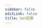 ```yaml
---
sidebar: false
editLink: false
title: bot配置
---
```

<template>
  <div id="setting">
    <h1>機器人設定</h1>
    <div class="custom-block alert warning" v-if="alert == 1">
      <p class="custom-block-title">未載入設定！</p>
      <p>建議透過 bot 的 <code>/s</code> 指令來開啟本頁面</p>
    </div>
    <div class="custom-block danger" v-else-if="alert == 2">
      <p class="custom-block-title">您的設定檔可能不是最新的（產生時間為 {{ new Date(bot_confiuration_time).toString().split(' (')[0] }})
      </p>
      <p>請傳送 <code>/s</code> 指令給 bot 以開啟本設定頁面。</p>
    </div>
    <blockquote>在進行設定之前，請先同意 bot 的隱私權政策。</blockquote>
    <div id="format">
      <h2>訊息格式設定</h2>
      <blockquote>
        在這裡可以自訂機器人回傳的訊息格式
        <br>
        請留意您自訂的文字格式字數，過長的訊息將無法傳送。
      </blockquote>
      <div id="template">
        <p style="text-align: center;">預設範本（點擊套用）</p>
        <div class="cards container">
          <div v-for="template in template_list" class="card container" @click="current_templates[mode]=template">
              <span v-html="format(template)"></span>
            </div>
        </div>
        <p style="text-align: center;">目前效果</p>
        <div id="customtemplate">
          <div class="card" style="margin: auto;">
            <div style="text-align: center;">
              <img src="../img/67953985_p0.jpg">
            </div>
            <span class="container" v-html="format(current_templates[mode])"></span>
          </div>
          <div style="text-align: center; margin-bottom: 10px;">
            <button @click="mode = 'message'">編輯一般範本</button>
            <button @click="mode = 'inline'">編輯 Inline 範本</button>
            <button @click="mode = 'mediagroup_message'">編輯媒體群組範本</button>
          </div>
          <div class="textareacard">
            <textarea v-model="current_templates[mode]"></textarea>
          </div>
          <div class="custom-block danger">
            <p>請注意 Telegram 的 MarkdownV2 範本引擎是<strong>嚴格驗證模式</strong>，您需要使用反斜線 <code>\</code> 對以下字元進行跳脫才能正常顯示：</p>
            <p>必須跳脫的字元有：<code>_ * [ ] ( ) ~ ` > # + - = | { } . !</code></p>
            <p>例如，以下文字：</p>
            <pre><code>_ * [ ] ( ) ~ ` > # + - = | { } . !</code></pre>
            <p>應跳脫為：</p>
            <pre><code>\_ \* \[ \] \( \) \~ \` \> \# \+ \- \= \| \{ \} \. \!</code></pre>
            <p>這樣，最終在 Telegram 中才能正常顯示。</p>
          </div>
          <details class="custom-block details">
            <summary>格式說明</summary>
            <p>
              Telegram 的 Markdown 僅支援以下這些：<br>
              ** __ []() ```<br>
              在自訂之前需要注意這些限制<br>
              需要顯示連結？<br>
              <code>[標題](連結)</code> 遵循 Markdown 格式即可。<br>
              其他的可以依照預設範本的範例進行修改即可<br><br>
              這裡均使用 %% 作為變數，其中變數前後都可以加入想要的文字，使用 | 即可加入。<br>
              範例: <code>%連結:|url|?233%</code> -> 連結: [https://www.pixiv.net/artworks/123?233](https://www.pixiv.net/artworks/123?233)<br>
              如果想顯示 | 符號，請在前面加上 \ 來跳脫即可<br>
              <code>%連結:\||url|\|?233%</code> -> 連結:\| [https://www.pixiv.net/artworks/123](https://www.pixiv.net/artworks/123)\|?233<br><br>
              <strong>目前已有的變數有：</strong>
            </p>
            <table>
              <thead>
                <tr>
                  <th>變數</th>
                  <th>說明</th>
                </tr>
              </thead>
              <tbody>
                <tr><td><code>%title%</code></td><td>作品標題</td></tr>
                <tr><td><code>%description%</code></td><td>作品描述</td></tr>
                <tr><td><code>%id%</code></td><td>作品 ID</td></tr>
                <tr><td><code>%url%</code></td><td>作品連結 [https://www.pixiv.net/artworks/:id](https://www.pixiv.net/artworks/:id)</td></tr>
                <tr><td><code>%tags%</code></td><td>作品標籤</td></tr>
                <tr><td><code>%AI%</code></td><td>是否為 AI 生成作品</td></tr>
                <tr><td><code>%NSFW%</code></td><td>是否為 NSFW 作品</td></tr>
                <tr><td><code>%author_id%</code></td><td>作者 ID</td></tr>
                <tr><td><code>%author_url%</code></td><td>作者連結</td></tr>
                <tr><td><code>%author_name%</code></td><td>作者名稱</td></tr>
                <tr><td><code>%p%</code></td><td>多頁作品顯示目前頁數，格式為 目前頁數/總頁數，例如 1/2</td></tr>
                <tr><td><code>%mid%</code></td><td>供 +sc 模式專用變數</td></tr>
              </tbody>
            </table>
          </details>
        </div>
      </div>
    </div>
    <div id="save">
      <a target="_tshare" :href="'tg://msg_url?url=' + encodeURIComponent(raw_config)">儲存變更</a>
      <p>為了匿名以及靜態化頁面，儲存變更需要您複製指令傳送給 bot。如果上方的按鈕無法跳轉至 Telegram 並傳送訊息給 Pixiv_bot，請手動複製以下文字並貼上給 bot</p>
      <div class="textareacard">
        <textarea v-model="raw_config" readonly style="resize: none;"></textarea>
      </div>
      <p>除錯用</p>
      <div class="textareacard">
        <textarea v-model="json_config" readonly style="resize: none;"></textarea>
      </div>
    </div>
  </div>
</template>

<script>
  const default_template_list = {
        message: '%\\#NSFW |NSFW%%\\#AI |AI%[%title%](%url%) / [%author_name%](%author_url%)% |p%'
            + '%\n|tags%'
            + '%\n>|description%',
        // single caption
        mediagroup_message: '[%mid| %%title%% |p%](%url%)'
            + '%\n|tags%',
        inline: '%\\#NSFW |NSFW%%\\#AI |AI%[%title%](%url%) / [%author_name%](%author_url%)% |p%'
            + '%\n|tags%'
            + '%\n>|description%'
  }
  let md = new require('markdown-it')()
  export default {
    data: () => ({
      alert: 0,
      bot_confiuration_time: 0,
      template_list: [
        '%\\#NSFW |NSFW%%\\#AI |AI%%title% \\| %author_name% \\#pixiv [%url%](%url%) %p%%\n|tags%%\n|description%',
        '%\\#NSFW |NSFW%%\\#AI |AI%[%title%](%url%) / [%author_name%](%author_url%)% |p%%\n|tags%%\n|description%',
        '%\\#NSFW |NSFW%%\\#AI |AI%[%title%](%url%) / %id=|id% / [%author_name%](%author_url%) %p%%\n|tags%%\n|description%',
        '%\\#NSFW |NSFW%%\\#AI |AI%%title% \\| %author_name% \\#pixiv [%url%](%url%) %p%%\n|tags%%\n>|description%',
        '%\\#NSFW |NSFW%%\\#AI |AI%[%title%](%url%) / [%author_name%](%author_url%)% |p%%\n|tags%%\n>|description%',
        '%\\#NSFW |NSFW%%\\#AI |AI%[%title%](%url%) / %id=|id% / [%author_name%](%author_url%) %p%%\n|tags%%\n>|description%'
      ],
      mode: 'message',
      current_templates: {...default_template_list},
      json_config: '',
      raw_config: ''
    }),
    methods: {
      format(template = false, mode = 'message') {
        const content = format({ "ai": true, description: "description line1 \ndescription line2", "original_urls": [1, 2, 3, 4], "id": "67953985", "title": "XX:Me", "author_name": "rumikuu", "author_id": "3654183", "inline": [], "tags": ["DARLINGintheFRANXX", "ゼロツー", "ココロ", "ミク", "イクノ", "xx:me", "トリカゴ"], "nsfw": true }, {
          remove_caption: false,
          telegraph: false,
          tags: true,
          description: true,
          show_id: true,
          c_show_id: true,
          setting: {
            format: {
              message: template,
              inline: template
            }
          }
        }, 'message', 1,1).replaceAll('\n', '  \n')
        console.log(content)
        return md.render(content)
      },
      save() {
        let d = {
          format: {
            message: this.current_templates.message,
            inline: this.current_templates.inline,
            mediagroup_message: this.current_templates.mediagroup_message
          },
          time: this.bot_confiuration_time
        }
        this.json_config = JSON.stringify(d)
        this.raw_config = encodeUnicode(this.json_config)
        sessionStorage.s = this.raw_config
      }
    },
    watch: {
      ['current_templates.message']: function () {
        this.save()
      },
      ['current_templates.inline']: function () {
        this.save()
      },
      ['current_templates.mediagroup_message']: function () {
        this.save()
      }
    },
    mounted() {
      // load configure from hash
      let hash = location.hash.substr(1)
      if (sessionStorage.s && (!hash || hash.length < 10)) {
        hash = sessionStorage.s
      }
      try {
        location.hash = '#'
        let setting = {}
        if (setting = JSON.parse(decodeUnicode(hash))) {
          // this.current_template = setting.format.message
          this.current_templates.message = setting.format.message
          this.current_templates.message = setting.format.inline
          this.current_templates.mediagroup_message = setting.format.mediagroup_message
          this.bot_confiuration_time = setting.time
          if (+new Date() - setting.time > 120000 && setting.time !== undefined && setting.time !== 0) { // time - bot generate time > 120s
            this.alert = 2
          }
        }
      } catch (error) {
        this.alert = 1
        console.warn(error, hash)
      }
    }
  }
function format(td,flag,mode='message',p,mid){let template='';let result='';if(flag.remove_caption){return ''}if(flag.telegraph){if(p==0){template=df.format.telegraph;mode='telegraph'}}else if(!flag.setting.format[mode]){template=df.format[mode];if(!template){template=df.format.message}}else{template=flag.setting.format[mode]}template=template.replaceAll('\\|','\uff69');let replace_list={title:td.title.trim(),url:`https://www.pixiv.net/artworks/${td.id }`,NSFW:td.nsfw,AI:td.ai,author_id:td.author_id,author_url:`https://www.pixiv.net/users/${td.author_id }`,author_name:td.author_name.trim()};if(td){if(flag.show_id){replace_list.id=td.id}if(flag.description){replace_list.description=td.description}if(td.imgs_&&td.imgs_.size&&td.imgs_.size.length>1&&p!==-1){replace_list.p=`${(p+1)}/${td.imgs_.size.length }`}else{replace_list.p=false}if(flag.tags&&td.tags.length>0){replace_list.tags='#'+td.tags.join(' #')}if(flag.single_caption){replace_list.mid=mid}}let i=0;const len=template.length;const key_list=Object.keys(replace_list);while(i<len){const percent_index=template.indexOf('%',i);if(percent_index===-1){result+=template.substring(i);break}result+=template.substring(i,percent_index);const endpercent_index=template.indexOf('%',percent_index+1);if(endpercent_index===-1){result+='%';i=percent_index+1;continue}const placeholderContent=template.substring(percent_index+1,endpercent_index);let replacement='';const s=placeholderContent.split('|');let prefix='';let key='';let suffix='';if(key_list.includes(s[0])){key=s[0];if(s[1]){suffix=s[1]}}else if(key_list.includes(s[1])){prefix=s[0];key=s[1];if(s[2]){suffix=s[2]}}else{i=endpercent_index+1;continue}let dataValue=replace_list[key];if(typeof dataValue==='boolean'){if(dataValue){replacement=prefix+suffix}}else if(dataValue!==undefined){if(prefix.endsWith('\n>')){replacement=prefix+escape_markdownV2(dataValue).split('\n').map((line, i) =>(i===0?'':'>')+line).join('\n')+suffix}else{replacement=prefix+escape_markdownV2(dataValue)+suffix}}result+=replacement;i=endpercent_index+1}return result.replaceAll('\uff69','\|')}
function escape_markdownV2(str){if(typeof str!=='string'){if(!str){return ''}str=String(str)}const markdown_escape_regex=/([_*\[\]()~`>#+\-=|{}.!])/g;return str.replace(markdown_escape_regex,'\\$1')}
function decodeUnicode(str) { return decodeURIComponent(atob(str).split('').map(function (c) { return '%' + ('00' + c.charCodeAt(0).toString(16)).slice(-2) }).join('')) }
function encodeUnicode(str) { return btoa(encodeURIComponent(str).replace(/%([0-9A-F]{2})/g, function toSolidBytes(match, p1) { return String.fromCharCode('0x' + p1) })) }
</script>
<style>
  p {
    overflow: hidden;
  }
</style>